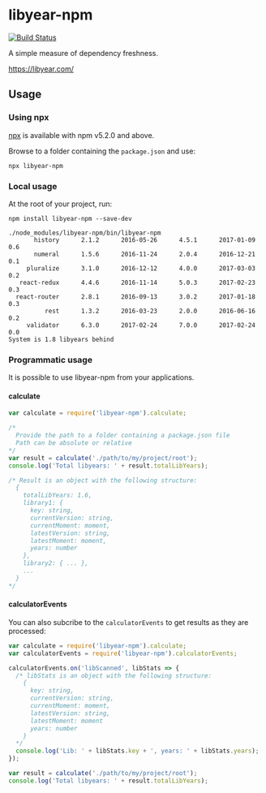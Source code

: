 # libyear-npm

[![Build Status](https://travis-ci.org/jaredbeck/libyear-npm.svg?branch=master)](https://travis-ci.org/jaredbeck/libyear-npm)

A simple measure of dependency freshness.

https://libyear.com/

## Usage

### Using npx

[npx](https://blog.npmjs.org/post/162869356040/introducing-npx-an-npm-package-runner) is available with npm v5.2.0 and above.

Browse to a folder containing the `package.json` and use:

```
npx libyear-npm
```

### Local usage

At the root of your project, run:

```
npm install libyear-npm --save-dev

./node_modules/libyear-npm/bin/libyear-npm
       history      2.1.2      2016-05-26      4.5.1      2017-01-09     0.6
       numeral      1.5.6      2016-11-24      2.0.4      2016-12-21     0.1
     pluralize      3.1.0      2016-12-12      4.0.0      2017-03-03     0.2
   react-redux      4.4.6      2016-11-14      5.0.3      2017-02-23     0.3
  react-router      2.8.1      2016-09-13      3.0.2      2017-01-18     0.3
          rest      1.3.2      2016-03-23      2.0.0      2016-06-16     0.2
     validator      6.3.0      2017-02-24      7.0.0      2017-02-24     0.0
System is 1.8 libyears behind
```

### Programmatic usage

It is possible to use libyear-npm from your applications.

#### calculate

```js
var calculate = require('libyear-npm').calculate;

/*
  Provide the path to a folder containing a package.json file
  Path can be absolute or relative
*/
var result = calculate('./path/to/my/project/root');
console.log('Total libyears: ' + result.totalLibYears);

/* Result is an object with the following structure:
  {
    totalLibYears: 1.6,
    library1: {
      key: string,
      currentVersion: string,
      currentMoment: moment,
      latestVersion: string,
      latestMoment: moment,
      years: number
    },
    library2: { ... },
    ...
  }
*/
```

#### calculatorEvents

You can also subcribe to the `calculatorEvents` to get results as they are processed:

```js
var calculate = require('libyear-npm').calculate;
var calculatorEvents = require('libyear-npm').calculatorEvents;

calculatorEvents.on('libScanned', libStats => {
  /* libStats is an object with the following structure:
    {
      key: string,
      currentVersion: string,
      currentMoment: moment,
      latestVersion: string,
      latestMoment: moment
      years: number
    }
  */
  console.log('Lib: ' + libStats.key + ', years: ' + libStats.years);
});

var result = calculate('./path/to/my/project/root');
console.log('Total libyears: ' + result.totalLibYears);
```
